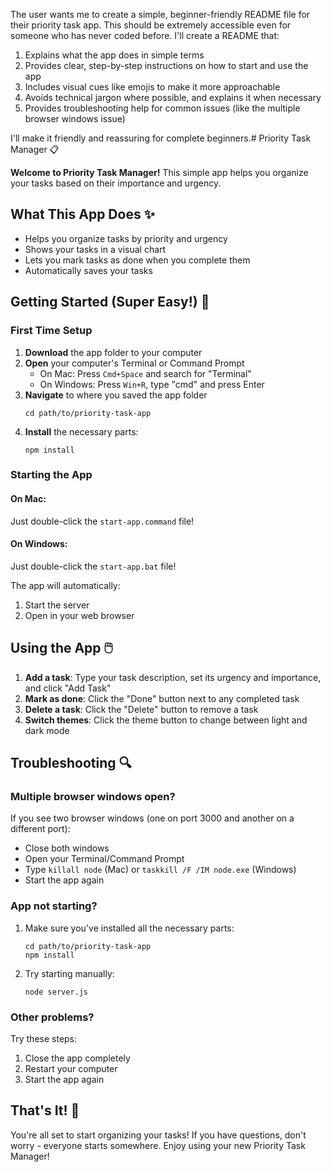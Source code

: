 <think>The user wants me to create a simple, beginner-friendly README file for their priority task app. This should be extremely accessible even for someone who has never coded before. I'll create a README that:

1. Explains what the app does in simple terms
2. Provides clear, step-by-step instructions on how to start and use the app
3. Includes visual cues like emojis to make it more approachable
4. Avoids technical jargon where possible, and explains it when necessary
5. Provides troubleshooting help for common issues (like the multiple browser windows issue)

I'll make it friendly and reassuring for complete beginners.</think># Priority Task Manager 📋

**Welcome to Priority Task Manager!** This simple app helps you organize your tasks based on their importance and urgency.

## What This App Does ✨

- Helps you organize tasks by priority and urgency
- Shows your tasks in a visual chart
- Lets you mark tasks as done when you complete them
- Automatically saves your tasks

## Getting Started (Super Easy!) 🚀

### First Time Setup

1. **Download** the app folder to your computer
2. **Open** your computer's Terminal or Command Prompt
   - On Mac: Press `Cmd+Space` and search for "Terminal"
   - On Windows: Press `Win+R`, type "cmd" and press Enter
3. **Navigate** to where you saved the app folder
   ```
   cd path/to/priority-task-app
   ```
4. **Install** the necessary parts:
   ```
   npm install
   ```

### Starting the App

#### On Mac:
Just double-click the `start-app.command` file!

#### On Windows:
Just double-click the `start-app.bat` file!

The app will automatically:
1. Start the server
2. Open in your web browser

## Using the App 🖱️

1. **Add a task**: Type your task description, set its urgency and importance, and click "Add Task"
2. **Mark as done**: Click the "Done" button next to any completed task
3. **Delete a task**: Click the "Delete" button to remove a task
4. **Switch themes**: Click the theme button to change between light and dark mode

## Troubleshooting 🔍

### Multiple browser windows open?
If you see two browser windows (one on port 3000 and another on a different port):
- Close both windows
- Open your Terminal/Command Prompt
- Type `killall node` (Mac) or `taskkill /F /IM node.exe` (Windows)
- Start the app again

### App not starting?
1. Make sure you've installed all the necessary parts:
   ```
   cd path/to/priority-task-app
   npm install
   ```
2. Try starting manually:
   ```
   node server.js
   ```

### Other problems?
Try these steps:
1. Close the app completely
2. Restart your computer
3. Start the app again

## That's It! 🎉

You're all set to start organizing your tasks! If you have questions, don't worry - everyone starts somewhere. Enjoy using your new Priority Task Manager!
